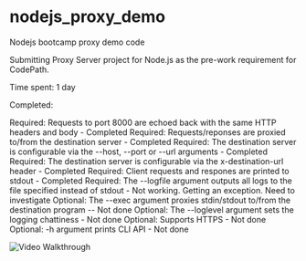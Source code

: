 # nodejs_proxy_demo
Nodejs bootcamp proxy demo code

Submitting Proxy Server project for Node.js as the pre-work requirement for CodePath.

Time spent: 1 day

Completed:

Required: Requests to port 8000 are echoed back with the same HTTP headers and body - Completed
Required: Requests/reponses are proxied to/from the destination server - Completed
Required: The destination server is configurable via the --host, --port or --url arguments - Completed
Required: The destination server is configurable via the x-destination-url header - Completed
Required: Client requests and respones are printed to stdout - Completed
Required: The --logfile argument outputs all logs to the file specified instead of stdout - Not working. Getting an exception. Need to investigate
Optional: The --exec argument proxies stdin/stdout to/from the destination program -- Not done
Optional: The --loglevel argument sets the logging chattiness - Not done
Optional: Supports HTTPS - Not done
Optional: -h argument prints CLI API - Not done

![Video Walkthrough](NodeJS_Demo.gif)
